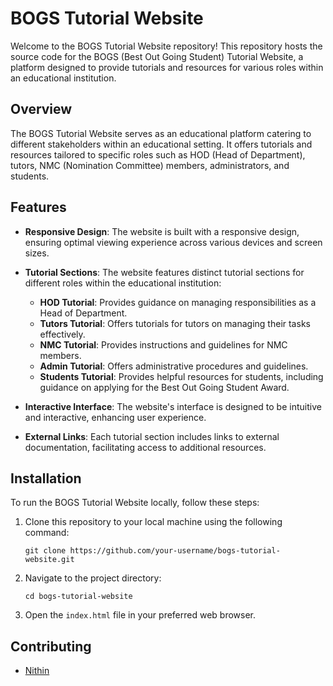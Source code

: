 # BOGS Tutorial Website

Welcome to the BOGS Tutorial Website repository! This repository hosts the source code for the BOGS (Best Out Going Student) Tutorial Website, a platform designed to provide tutorials and resources for various roles within an educational institution.

## Overview

The BOGS Tutorial Website serves as an educational platform catering to different stakeholders within an educational setting. It offers tutorials and resources tailored to specific roles such as HOD (Head of Department), tutors, NMC (Nomination Committee) members, administrators, and students.

## Features

- **Responsive Design**: The website is built with a responsive design, ensuring optimal viewing experience across various devices and screen sizes.

- **Tutorial Sections**: The website features distinct tutorial sections for different roles within the educational institution:
  - **HOD Tutorial**: Provides guidance on managing responsibilities as a Head of Department.
  - **Tutors Tutorial**: Offers tutorials for tutors on managing their tasks effectively.
  - **NMC Tutorial**: Provides instructions and guidelines for NMC members.
  - **Admin Tutorial**: Offers administrative procedures and guidelines.
  - **Students Tutorial**: Provides helpful resources for students, including guidance on applying for the Best Out Going Student Award.

- **Interactive Interface**: The website's interface is designed to be intuitive and interactive, enhancing user experience.

- **External Links**: Each tutorial section includes links to external documentation, facilitating access to additional resources.

## Installation

To run the BOGS Tutorial Website locally, follow these steps:

1. Clone this repository to your local machine using the following command:

   ```
   git clone https://github.com/your-username/bogs-tutorial-website.git
   ```

2. Navigate to the project directory:

   ```
   cd bogs-tutorial-website
   ```

3. Open the `index.html` file in your preferred web browser.

## Contributing

- [Nithin](https://github.com/NithinRoyale/)


